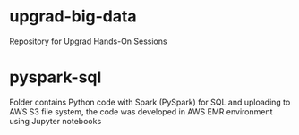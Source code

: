# upgrad-big-data
Repository for Upgrad Hands-On Sessions

# pyspark-sql
Folder contains Python code with Spark (PySpark) for SQL and uploading to AWS S3 file system, the code was developed in AWS EMR environment using Jupyter notebooks

